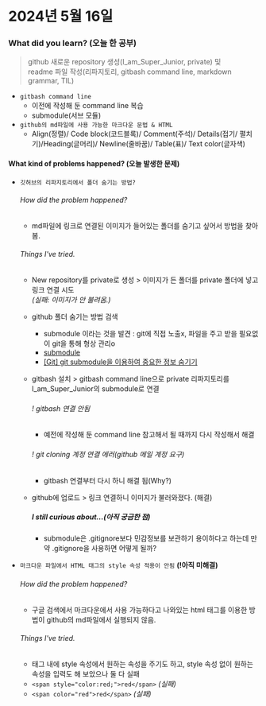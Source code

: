 # 2024년 5월 16일

### What did you learn? (오늘 한 공부)
> github 새로운 repository 생성(I_am_Super_Junior, private) 및  
> readme 파일 작성(리파지토리, gitbash command line, markdown grammar, TIL)   
- `gitbash command line`
  - 이전에 작성해 둔 command line 복습
  - submodule(서브 모듈)
- `github의 md파일에 사용 가능한 마크다운 문법 & HTML`
  - Align(정렬)/ Code block(코드블록)/ Comment(주석)/ Details(접기/ 펼치기)/Heading(글머리)/ Newline(줄바꿈)/ Table(표)/ Text color(글자색)

#### What kind of problems happened? (오늘 발생한 문제)
- `깃허브의 리파지토리에서 폴더 숨기는 방법?`
  ###### How did the problem happened?
  - md파일에 링크로 연결된 이미지가 들어있는 폴더를 숨기고 싶어서 방법을 찾아 봄.
  ###### Things I've tried.
  - New repository를 private로 생성 > 이미지가 든 폴더를 private 폴더에 넣고 링크 연결 시도  
    <i>(실패: 이미지가 안 불려옴.)</i>
  - github 폴더 숨기는 방법 검색
      - submodule 이라는 것을 발견 : git에 직접 노출x, 파일을 주고 받을 필요없이 git을 통해 형상 관리o
      - <a href="https://hudi.blog/git-submodule/" target="_blank">submodule</a>
      - <a href="https://my-codinglog.tistory.com/30" target="_blank">[Git] git submodule을 이용하여 중요한 정보 숨기기</a>
  - gitbash 설치 > gitbash command line으로 private 리파지토리를 I_am_Super_Junior의 submodule로 연결
    ###### ! gitbash 연결 안됨
    - 예전에 작성해 둔 command line 참고해서 될 때까지 다시 작성해서 해결
    ###### ! git cloning 계정 연결 에러(github 메일 계정 요구)
    - gitbash 연결부터 다시 하니 해결 됨(Why?)

  - github에 업로드 > 링크 연결하니 이미지가 불러와졌다. (해결)

    ##### I still curious about...(아직 궁금한 점)
    - submodule은 .gitignore보다 민감정보를 보관하기 용이하다고 하는데 만약 .gitignore을 사용하면 어떻게 될까?
    
- `마크다운 파일에서 HTML 태그의 style 속성 적용이 안됨` <b>(!아직 미해결)</b>
  ###### How did the problem happened?
  - 구글 검색에서 마크다운에서 사용 가능하다고 나와있는 html 태그를 이용한 방법이 github의 md파일에서 실행되지 않음.
  ###### Things I've tried.
  - 태그 내에 style 속성에서 원하는 속성을 주기도 하고, style 속성 없이 원하는 속성을 입력도 해 보았으나 둘 다 실패
  - `<span style="color:red;">red</span>` <i>(실패)</i>
  - `<span color="red">red</span>` <i>(실패)</i>
